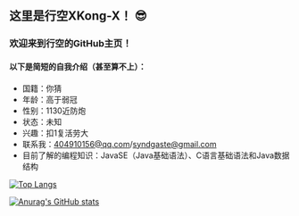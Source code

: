 ## 这里是行空XKong-X！ 😎
### 欢迎来到行空的GitHub主页！
#### 以下是简短的自我介绍（甚至算不上）：
- 国籍：你猜
- 年龄：高于弱冠
- 性别：1130近防炮
- 状态：未知
- 兴趣：扣1复活劳大
- 联系我：404910156@qq.com/syndgaste@gmail.com
- 目前了解的编程知识：JavaSE（Java基础语法）、C语言基础语法和Java数据结构

[![Top Langs](https://github-readme-stats.vercel.app/api/top-langs/?username=XKong-X&layout=compact)](https://github.com/anuraghazra/github-readme-stats)

[![Anurag's GitHub stats](https://github-readme-stats.vercel.app/api?username=XKong-X&show_icons=true&theme=radical)](https://github.com/anuraghazra/github-readme-stats)
<!--

//![暗色](https://raw.githubusercontent.com/XKong-X/XKong-X/output/github-contribution-grid-snake-dark.svg)

<!--
**XKong-X/XKong-X** is a ✨ _special_ ✨ repository because its `README.md` (this file) appears on your GitHub profile.

Here are some ideas to get you started:

- 🔭 I’m currently working on ...
- 🌱 I’m currently learning ...
- 👯 I’m looking to collaborate on ...
- 🤔 I’m looking for help with ...
- 💬 Ask me about ...
- 📫 How to reach me: ...
- 😄 Pronouns: ...
- ⚡ Fun fact: ...
-->

